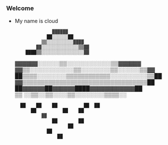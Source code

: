 ### Welcome

- My name is cloud

                    ▓▓▓▓▓▓                
                  ██░░░░░░██              
                ▒▒░░░░░░░░░░▓▓▓▓          
              ▓▓░░░░░░░░░░░░░░▒▒▓▓        
          ████▒▒░░░░░░░░░░░░░░░░▓▓        
    ▓▓▓▓▓▓░░░░░░▒▒░░░░░░░░░░░░▒▒▓▓▓▓▓▓    
  ▓▓▒▒░░░░░░░░░░░░▒▒░░░░░░░░▒▒░░░░░░▒▒▓▓  
  ██▒▒▒▒░░░░░░░░▒▒▒▒▒▒▒▒▒▒▒▒░░░░░░░░░░▒▒██
    ▓▓▒▒▒▒▒▒▒▒▒▒▒▒▒▒▒▒▒▒▒▒▒▒▒▒▒▒▒▒▒▒▒▒▒▒██
      ██▓▓▓▓▓▓██▓▓▓▓▓▓████▓▓▓▓▓▓▓▓▓▓▓▓██  
        ▒▒  ░░▒▒░░▒▒░░░░▒▒░░░░░░░░▒▒▒▒░░  
                                          
        ██    ██    ██          ██  ██    
            ██          ██    ██          
                ▓▓                        
                    ██        ██          
                          ██              
                  ██                      
                      ██                  
                                          
